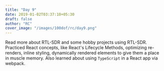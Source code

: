 ```yaml
---
title: "Day 9"
date: 2019-01-02T03:37:10+05:30
draft: false
author: "RC"
cover_image: "/images/100dof/rc/day9.png"
---
```


Read more about RTL-SDR and some hobby projects using RTL-SDR. Practiced React concepts, like React's Lifecycle Methods, optimizing re-renders, inline styling, dynamically rendered elements to give them a place in muscle memory. Also learned about using `TypeScript` in a React app via webpack.
